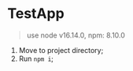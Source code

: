 # TestApp

> use node v16.14.0, npm: 8.10.0

1. Move to project directory;
2. Run `npm i`;

[comment]: <> (This project was generated using [Nx]&#40;https://nx.dev&#41;.)

[comment]: <> (<p style="text-align: center;"><img src="https://raw.githubusercontent.com/nrwl/nx/master/images/nx-logo.png" width="450"></p>)

[comment]: <> (🔎 **Smart, Fast and Extensible Build System**)

[comment]: <> (## Adding capabilities to your workspace)

[comment]: <> (Nx supports many plugins which add capabilities for developing different types of applications and different tools.)

[comment]: <> (These capabilities include generating applications, libraries, etc as well as the devtools to test, and build projects as well.)

[comment]: <> (Below are our core plugins:)

[comment]: <> (- [React]&#40;https://reactjs.org&#41;)

[comment]: <> (  - `npm install --save-dev @nrwl/react`)

[comment]: <> (- Web &#40;no framework frontends&#41;)

[comment]: <> (  - `npm install --save-dev @nrwl/web`)

[comment]: <> (- [Angular]&#40;https://angular.io&#41;)

[comment]: <> (  - `npm install --save-dev @nrwl/angular`)

[comment]: <> (- [Nest]&#40;https://nestjs.com&#41;)

[comment]: <> (  - `npm install --save-dev @nrwl/nest`)

[comment]: <> (- [Express]&#40;https://expressjs.com&#41;)

[comment]: <> (  - `npm install --save-dev @nrwl/express`)

[comment]: <> (- [Node]&#40;https://nodejs.org&#41;)

[comment]: <> (  - `npm install --save-dev @nrwl/node`)

[comment]: <> (There are also many [community plugins]&#40;https://nx.dev/community&#41; you could add.)

[comment]: <> (## Generate an application)

[comment]: <> (Run `nx g @nrwl/react:app my-app` to generate an application.)

[comment]: <> (> You can use any of the plugins above to generate applications as well.)

[comment]: <> (When using Nx, you can create multiple applications and libraries in the same workspace.)

[comment]: <> (## Generate a library)

[comment]: <> (Run `nx g @nrwl/react:lib my-lib` to generate a library.)

[comment]: <> (> You can also use any of the plugins above to generate libraries as well.)

[comment]: <> (Libraries are shareable across libraries and applications. They can be imported from `@finapp/mylib`.)

[comment]: <> (## Development server)

[comment]: <> (Run `nx serve my-app` for a dev server. Navigate to http://localhost:4200/. The app will automatically reload if you change any of the source files.)

[comment]: <> (## Code scaffolding)

[comment]: <> (Run `nx g @nrwl/react:component my-component --project=my-app` to generate a new component.)

[comment]: <> (## Build)

[comment]: <> (Run `nx build my-app` to build the project. The build artifacts will be stored in the `dist/` directory. Use the `--prod` flag for a production build.)

[comment]: <> (## Running unit tests)

[comment]: <> (Run `nx test my-app` to execute the unit tests via [Jest]&#40;https://jestjs.io&#41;.)

[comment]: <> (Run `nx affected:test` to execute the unit tests affected by a change.)

[comment]: <> (## Running end-to-end tests)

[comment]: <> (Run `nx e2e my-app` to execute the end-to-end tests via [Cypress]&#40;https://www.cypress.io&#41;.)

[comment]: <> (Run `nx affected:e2e` to execute the end-to-end tests affected by a change.)

[comment]: <> (## Understand your workspace)

[comment]: <> (Run `nx graph` to see a diagram of the dependencies of your projects.)

[comment]: <> (## Further help)

[comment]: <> (Visit the [Nx Documentation]&#40;https://nx.dev&#41; to learn more.)

[comment]: <> (## ☁ Nx Cloud)

[comment]: <> (### Distributed Computation Caching & Distributed Task Execution)

[comment]: <> (<p style="text-align: center;"><img src="https://raw.githubusercontent.com/nrwl/nx/master/images/nx-cloud-card.png"></p>)

[comment]: <> (Nx Cloud pairs with Nx in order to enable you to build and test code more rapidly, by up to 10 times. Even teams that are new to Nx can connect to Nx Cloud and start saving time instantly.)

[comment]: <> (Teams using Nx gain the advantage of building full-stack applications with their preferred framework alongside Nx’s advanced code generation and project dependency graph, plus a unified experience for both frontend and backend developers.)

[comment]: <> (Visit [Nx Cloud]&#40;https://nx.app/&#41; to learn more.)
